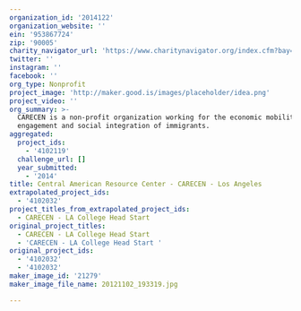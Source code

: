 ```yaml
---
organization_id: '2014122'
organization_website: ''
ein: '953867724'
zip: '90005'
charity_navigator_url: 'https://www.charitynavigator.org/index.cfm?bay=search.profile&ein=953867724'
twitter: ''
instagram: ''
facebook: ''
org_type: Nonprofit
project_image: 'http://maker.good.is/images/placeholder/idea.png'
project_video: ''
org_summary: >-
  CARECEN is a non-profit organization working for the economic mobility, civic
  engagement and social integration of immigrants.
aggregated:
  project_ids:
    - '4102119'
  challenge_url: []
  year_submitted:
    - '2014'
title: Central American Resource Center - CARECEN - Los Angeles
extrapolated_project_ids:
  - '4102032'
project_titles_from_extrapolated_project_ids:
  - CARECEN - LA College Head Start
original_project_titles:
  - CARECEN - LA College Head Start
  - 'CARECEN - LA College Head Start '
original_project_ids:
  - '4102032'
  - '4102032'
maker_image_id: '21279'
maker_image_file_name: 20121102_193319.jpg

---
```

